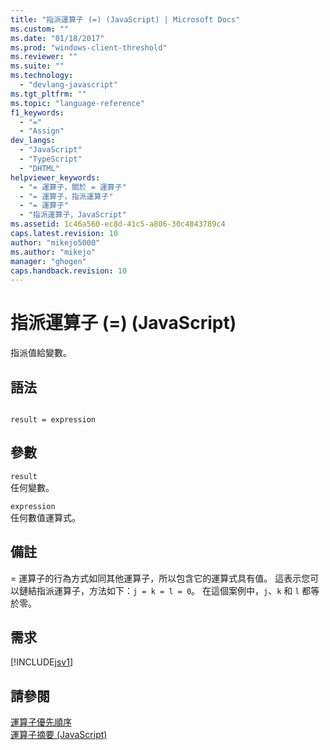 ```yaml
---
title: "指派運算子 (=) (JavaScript) | Microsoft Docs"
ms.custom: ""
ms.date: "01/18/2017"
ms.prod: "windows-client-threshold"
ms.reviewer: ""
ms.suite: ""
ms.technology: 
  - "devlang-javascript"
ms.tgt_pltfrm: ""
ms.topic: "language-reference"
f1_keywords: 
  - "="
  - "Assign"
dev_langs: 
  - "JavaScript"
  - "TypeScript"
  - "DHTML"
helpviewer_keywords: 
  - "= 運算子，關於 = 運算子"
  - "= 運算子，指派運算子"
  - "= 運算子"
  - "指派運算子，JavaScript"
ms.assetid: 1c46a560-ec8d-41c5-a806-30c4843789c4
caps.latest.revision: 10
author: "mikejo5000"
ms.author: "mikejo"
manager: "ghogen"
caps.handback.revision: 10
---
```

# 指派運算子 (=) (JavaScript)
指派值給變數。  
  
## 語法  
  
```  
  
result = expression  
```  
  
## 參數  
 `result`  
 任何變數。  
  
 `expression`  
 任何數值運算式。  
  
## 備註  
 \= 運算子的行為方式如同其他運算子，所以包含它的運算式具有值。  這表示您可以鏈結指派運算子，方法如下：`j = k = l = 0`。  在這個案例中，`j`、`k` 和 `l` 都等於零。  
  
## 需求  
 [!INCLUDE[jsv1](../../javascript/misc/includes/jsv1-md.md)]  
  
## 請參閱  
 [運算子優先順序](../../javascript/operator-subtractprecedence-javascript.md)   
 [運算子摘要 \(JavaScript\)](../../javascript/misc/operator-subtractsummary-javascript.md)